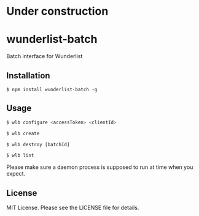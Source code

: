 # Under construction

# wunderlist-batch
Batch interface for Wunderlist

## Installation

```shell
$ npm install wunderlist-batch -g
```

## Usage

```js
$ wlb configure <accessToken> <clientId>

$ wlb create 

$ wlb destroy [batchId]

$ wlb list
```

Please make sure a daemon process is supposed to run at time when you expect.

## License

MIT License. Please see the LICENSE file for details.